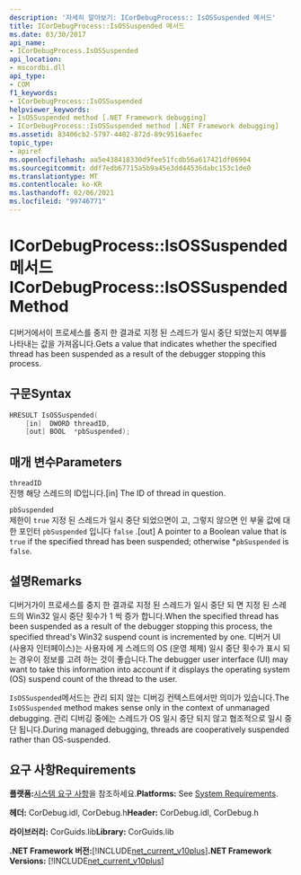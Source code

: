 ```yaml
---
description: '자세히 알아보기: ICorDebugProcess:: IsOSSuspended 메서드'
title: ICorDebugProcess::IsOSSuspended 메서드
ms.date: 03/30/2017
api_name:
- ICorDebugProcess.IsOSSuspended
api_location:
- mscordbi.dll
api_type:
- COM
f1_keywords:
- ICorDebugProcess::IsOSSuspended
helpviewer_keywords:
- IsOSSuspended method [.NET Framework debugging]
- ICorDebugProcess::IsOSSuspended method [.NET Framework debugging]
ms.assetid: 83406cb2-5797-4402-872d-89c9516aefec
topic_type:
- apiref
ms.openlocfilehash: aa5e438418330d9fee51fcdb56a617421df06904
ms.sourcegitcommit: ddf7edb67715a5b9a45e3dd44536dabc153c1de0
ms.translationtype: MT
ms.contentlocale: ko-KR
ms.lasthandoff: 02/06/2021
ms.locfileid: "99746771"
---
```

# <a name="icordebugprocessisossuspended-method"></a><span data-ttu-id="29176-103">ICorDebugProcess::IsOSSuspended 메서드</span><span class="sxs-lookup"><span data-stu-id="29176-103">ICorDebugProcess::IsOSSuspended Method</span></span>

<span data-ttu-id="29176-104">디버거에서이 프로세스를 중지 한 결과로 지정 된 스레드가 일시 중단 되었는지 여부를 나타내는 값을 가져옵니다.</span><span class="sxs-lookup"><span data-stu-id="29176-104">Gets a value that indicates whether the specified thread has been suspended as a result of the debugger stopping this process.</span></span>  
  
## <a name="syntax"></a><span data-ttu-id="29176-105">구문</span><span class="sxs-lookup"><span data-stu-id="29176-105">Syntax</span></span>  
  
```cpp  
HRESULT IsOSSuspended(  
    [in]  DWORD threadID,  
    [out] BOOL  *pbSuspended);  
```  
  
## <a name="parameters"></a><span data-ttu-id="29176-106">매개 변수</span><span class="sxs-lookup"><span data-stu-id="29176-106">Parameters</span></span>  

 `threadID`  
 <span data-ttu-id="29176-107">진행 해당 스레드의 ID입니다.</span><span class="sxs-lookup"><span data-stu-id="29176-107">[in] The ID of thread in question.</span></span>  
  
 `pbSuspended`  
 <span data-ttu-id="29176-108">제한이 `true` 지정 된 스레드가 일시 중단 되었으면이 고, 그렇지 않으면 인 부울 값에 대 한 포인터 `pbSuspended` 입니다 `false` .</span><span class="sxs-lookup"><span data-stu-id="29176-108">[out] A pointer to a Boolean value that is `true` if the specified thread has been suspended; otherwise \*`pbSuspended` is `false`.</span></span>  
  
## <a name="remarks"></a><span data-ttu-id="29176-109">설명</span><span class="sxs-lookup"><span data-stu-id="29176-109">Remarks</span></span>  

 <span data-ttu-id="29176-110">디버거가이 프로세스를 중지 한 결과로 지정 된 스레드가 일시 중단 되 면 지정 된 스레드의 Win32 일시 중단 횟수가 1 씩 증가 합니다.</span><span class="sxs-lookup"><span data-stu-id="29176-110">When the specified thread has been suspended as a result of the debugger stopping this process, the specified thread's Win32 suspend count is incremented by one.</span></span> <span data-ttu-id="29176-111">디버거 UI (사용자 인터페이스)는 사용자에 게 스레드의 OS (운영 체제) 일시 중단 횟수가 표시 되는 경우이 정보를 고려 하는 것이 좋습니다.</span><span class="sxs-lookup"><span data-stu-id="29176-111">The debugger user interface (UI) may want to take this information into account if it displays the operating system (OS) suspend count of the thread to the user.</span></span>  
  
 <span data-ttu-id="29176-112">`IsOSSuspended`메서드는 관리 되지 않는 디버깅 컨텍스트에서만 의미가 있습니다.</span><span class="sxs-lookup"><span data-stu-id="29176-112">The `IsOSSuspended` method makes sense only in the context of unmanaged debugging.</span></span> <span data-ttu-id="29176-113">관리 디버깅 중에는 스레드가 OS 일시 중단 되지 않고 협조적으로 일시 중단 됩니다.</span><span class="sxs-lookup"><span data-stu-id="29176-113">During managed debugging, threads are cooperatively suspended rather than OS-suspended.</span></span>  
  
## <a name="requirements"></a><span data-ttu-id="29176-114">요구 사항</span><span class="sxs-lookup"><span data-stu-id="29176-114">Requirements</span></span>  

 <span data-ttu-id="29176-115">**플랫폼:**[시스템 요구 사항](../../get-started/system-requirements.md)을 참조하세요.</span><span class="sxs-lookup"><span data-stu-id="29176-115">**Platforms:** See [System Requirements](../../get-started/system-requirements.md).</span></span>  
  
 <span data-ttu-id="29176-116">**헤더:** CorDebug.idl, CorDebug.h</span><span class="sxs-lookup"><span data-stu-id="29176-116">**Header:** CorDebug.idl, CorDebug.h</span></span>  
  
 <span data-ttu-id="29176-117">**라이브러리:** CorGuids.lib</span><span class="sxs-lookup"><span data-stu-id="29176-117">**Library:** CorGuids.lib</span></span>  
  
 <span data-ttu-id="29176-118">**.NET Framework 버전:**[!INCLUDE[net_current_v10plus](../../../../includes/net-current-v10plus-md.md)]</span><span class="sxs-lookup"><span data-stu-id="29176-118">**.NET Framework Versions:** [!INCLUDE[net_current_v10plus](../../../../includes/net-current-v10plus-md.md)]</span></span>
